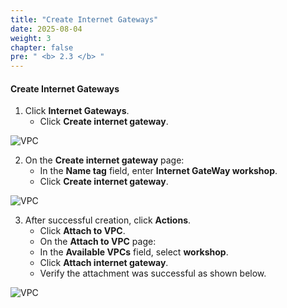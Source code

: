 ```yaml
---
title: "Create Internet Gateways"
date: 2025-08-04
weight: 3
chapter: false
pre: " <b> 2.3 </b> "
---
```


#### Create Internet Gateways

1. Click **Internet Gateways**.
   + Click **Create internet gateway**.

![VPC](/images/2/Internetgateways/1.png)

2. On the **Create internet gateway** page:
   + In the **Name tag** field, enter **Internet GateWay workshop**.
   + Click **Create internet gateway**.

![VPC](/images/2/Internetgateways/2.png)

3. After successful creation, click **Actions**.
   + Click **Attach to VPC**.
   + On the **Attach to VPC** page:
   + In the **Available VPCs** field, select **workshop**.
   + Click **Attach internet gateway**.
   + Verify the attachment was successful as shown below.

![VPC](/images/2/Internetgateways/3.png)

